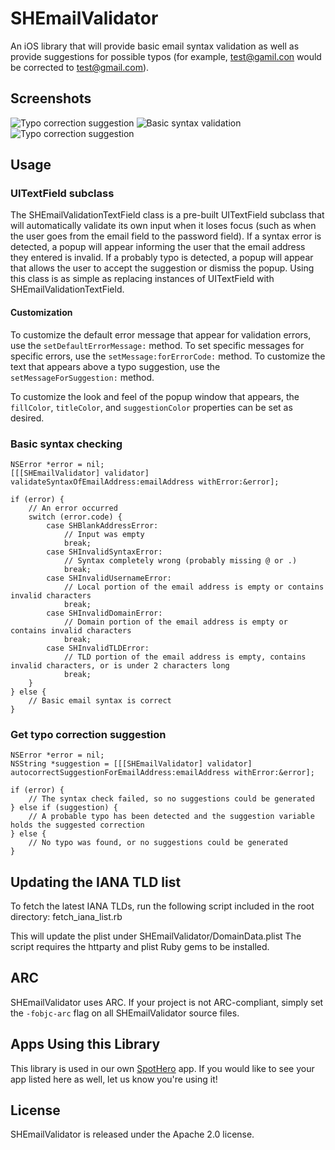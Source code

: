 # SHEmailValidator

An iOS library that will provide basic email syntax validation as well as provide suggestions for possible typos (for example, test@gamil.con would be corrected to test@gmail.com).

## Screenshots
![Typo correction suggestion](Screenshots/Screenshot%201.png "Typo correction suggestion")
![Basic syntax validation](Screenshots/Screenshot%202.png "Basic syntax validation")
![Typo correction suggestion](Screenshots/Screenshot%203.png "Typo correction suggestion")

## Usage
### UITextField subclass
The SHEmailValidationTextField class is a pre-built UITextField subclass that will automatically validate its own input when it loses focus (such as when the user goes from the email field to the password field).  If a syntax error is detected, a popup will appear informing the user that the email address they entered is invalid.  If a probably typo is detected, a popup will appear that allows the user to accept the suggestion or dismiss the popup.  Using this class is as simple as replacing instances of UITextField with SHEmailValidationTextField.

#### Customization
To customize the default error message that appear for validation errors, use the `setDefaultErrorMessage:` method.  To set specific messages for specific errors, use the `setMessage:forErrorCode:` method.  To customize the text that appears above a typo suggestion, use the `setMessageForSuggestion:` method.

To customize the look and feel of the popup window that appears, the `fillColor`, `titleColor`, and `suggestionColor` properties can be set as desired.

### Basic syntax checking
	NSError *error = nil;
	[[[SHEmailValidator] validator] validateSyntaxOfEmailAddress:emailAddress withError:&error];

	if (error) {
		// An error occurred
		switch (error.code) {
			case SHBlankAddressError:
				// Input was empty
				break;
			case SHInvalidSyntaxError:
				// Syntax completely wrong (probably missing @ or .)
				break;
			case SHInvalidUsernameError:
				// Local portion of the email address is empty or contains invalid characters
				break;
			case SHInvalidDomainError:
				// Domain portion of the email address is empty or contains invalid characters
				break;
			case SHInvalidTLDError:
				// TLD portion of the email address is empty, contains invalid characters, or is under 2 characters long
				break;
		}
	} else {
		// Basic email syntax is correct
	}

### Get typo correction suggestion
	NSError *error = nil;
	NSString *suggestion = [[[SHEmailValidator] validator] autocorrectSuggestionForEmailAddress:emailAddress withError:&error];

	if (error) {
		// The syntax check failed, so no suggestions could be generated
	} else if (suggestion) {
		// A probable typo has been detected and the suggestion variable holds the suggested correction
	} else {
		// No typo was found, or no suggestions could be generated
	}

## Updating the IANA TLD list
To fetch the latest IANA TLDs, run the following script included in the root directory:
  fetch_iana_list.rb

This will update the plist under SHEmailValidator/DomainData.plist
The script requires the httparty and plist Ruby gems to be installed.

## ARC
SHEmailValidator uses ARC. If your project is not ARC-compliant, simply set the `-fobjc-arc` flag on all SHEmailValidator source files.

## Apps Using this Library
This library is used in our own [SpotHero](https://itunes.apple.com/us/app/spothero-parking-best-parking/id499097243 "SpotHero") app. If you would like to see your app listed here as well, let us know you're using it!

## License
SHEmailValidator is released under the Apache 2.0 license.
